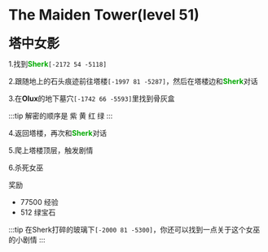 # The Maiden Tower(level 51)
<span style="font-size: 25px;">**塔中女影**</span>

1.找到<font color=00AA00>**Sherk**</font>`[-2172 54 -5118]`

2.跟随地上的石头痕迹前往塔楼`[-1997 81 -5287]`，然后在塔楼边和<font color=00AA00>**Sherk**</font>对话

3.在**Olux**的地下墓穴`[-1742 66 -5593]`里找到骨灰盒

:::tip
解密的顺序是 紫 黄 红 绿
:::

4.返回塔楼，再次和<font color=00AA00>**Sherk**</font>对话

5.爬上塔楼顶层，触发剧情

6.杀死女巫

奖励
+ 77500 经验
+ 512 绿宝石

:::tip
在Sherk打碎的玻璃下`[-2000 81 -5300]`，你还可以找到一点关于这个女巫的小剧情
:::